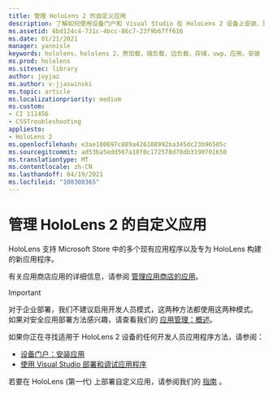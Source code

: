 ```yaml
---
title: 管理 HoloLens 2 的自定义应用
description: 了解如何使用设备门户和 Visual Studio 在 HoloLens 2 设备上安装、卸载和端加载自定义全息应用。
ms.assetid: 6bd124c4-731c-4bcc-86c7-23f9b67ff616
ms.date: 01/21/2021
manager: yannisle
keywords: hololens，hololens 2，旁加载，端负载，边负载，存储，uwp，应用，安装
ms.prod: hololens
ms.sitesec: library
author: joyjaz
ms.author: v-jjaswinski
ms.topic: article
ms.localizationpriority: medium
ms.custom:
- CI 111456
- CSSTroubleshooting
appliesto:
- HoloLens 2
ms.openlocfilehash: e3ae180697c889a426108992ba345dc23b96505c
ms.sourcegitcommit: ad53ba5edd567a18f0c172578d78db3190701650
ms.translationtype: MT
ms.contentlocale: zh-CN
ms.lasthandoff: 04/19/2021
ms.locfileid: "108308365"
---
```

# <a name="manage-custom-apps-for-hololens-2"></a>管理 HoloLens 2 的自定义应用

HoloLens 支持 Microsoft Store 中的多个现有应用程序以及专为 HoloLens 构建的新应用程序。 

有关应用商店应用的详细信息，请参阅 [管理应用商店的应用](holographic-store-apps.md)。

> [!IMPORTANT]
> 对于企业部署，我们不建议启用开发人员模式，这两种方法都使用这两种模式。 如果对安全应用部署方法感兴趣，请查看我们的 [应用管理：概述](app-deploy-overview.md)。

如果你正在寻找适用于 HoloLens 2 设备的任何开发人员应用程序方法，请参阅：
- [设备门户：安装应用](https://docs.microsoft.com/windows/mixed-reality/develop/platform-capabilities-and-apis/using-the-windows-device-portal#installing-an-app)
- [使用 Visual Studio 部署和调试应用程序](https://docs.microsoft.com/windows/mixed-reality/develop/platform-capabilities-and-apis/using-visual-studio)

若要在 HoloLens (第一代) 上部署自定义应用，请参阅我们的 [指南](holographic-custom-apps.md) 。